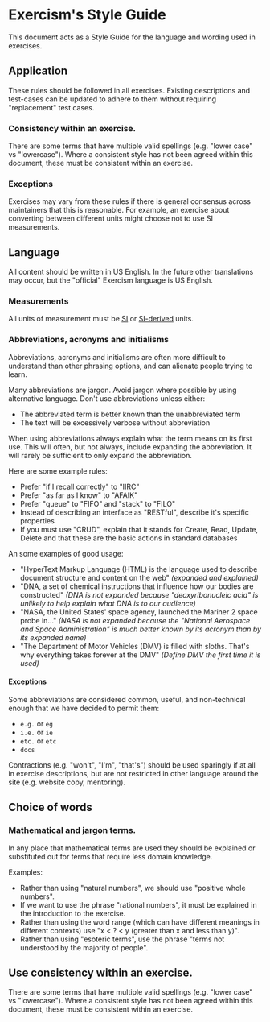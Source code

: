 # Exercism's Style Guide

This document acts as a Style Guide for the language and wording used in exercises.

## Application

These rules should be followed in all exercises. 
Existing descriptions and test-cases can be updated to adhere to them without requiring "replacement" test cases.

### Consistency within an exercise.

There are some terms that have multiple valid spellings (e.g. "lower case" vs "lowercase"). 
Where a consistent style has not been agreed within this document, these must be consistent within an exercise.

### Exceptions

Exercises may vary from these rules if there is general consensus across maintainers that this is reasonable. 
For example, an exercise about converting between different units might choose not to use SI measurements.

## Language

All content should be written in US English. In the future other translations may occur, but the "official" Exercism language is US English.

### Measurements
All units of measurement must be [SI](https://en.wikipedia.org/wiki/International_System_of_Units) or [SI-derived](https://en.wikipedia.org/wiki/SI_derived_unit) units.

### Abbreviations, acronyms and initialisms

Abbreviations, acronyms and initialisms are often more difficult to understand than other phrasing options, and can alienate people trying to learn.

Many abbreviations are jargon. Avoid jargon where possible by using alternative language. Don't use abbreviations unless either:
- The abbreviated term is better known than the unabbreviated term
- The text will be excessively verbose without abbreviation

When using abbreviations always explain what the term means on its first use. This will often, but not always, include expanding the abbreviation. It will rarely be sufficient to only expand the abbreviation.

Here are some example rules:
- Prefer "if I recall correctly" to "IIRC"
- Prefer "as far as I know" to "AFAIK"
- Prefer "queue" to "FIFO" and "stack" to "FILO"
- Instead of describing an interface as "RESTful", describe it's specific properties
- If you must use "CRUD", explain that it stands for Create, Read, Update, Delete and that these are the basic actions in standard databases

An some examples of good usage:
- "HyperText Markup Language (HTML) is the language used to describe document structure and content on the web" _(expanded and explained)_
- "DNA, a set of chemical instructions that influence how our bodies are constructed" _(DNA is not expanded because "deoxyribonucleic acid" is unlikely to help explain what DNA is to our audience)_
- "NASA, the United States' space agency, launched the Mariner 2 space probe in..." _(NASA is not expanded because the "National Aerospace and Space Administration" is much better known by its acronym than by its expanded name)_
- "The Department of Motor Vehicles (DMV) is filled with sloths. That's why everything takes forever at the DMV" _(Define DMV the first time it is used)_

#### Exceptions

Some abbreviations are considered common, useful, and non-technical enough that we have decided to permit them:
- `e.g.` or `eg`
- `i.e.` or `ie`
- `etc.` or `etc`
- `docs`

Contractions (e.g. "won't", "I'm", "that's") should be used sparingly if at all in exercise descriptions, but are not restricted in other language around the site (e.g. website copy, mentoring).

## Choice of words

### Mathematical and jargon terms.

In any place that mathematical terms are used they should be explained or substituted out for terms that require less domain knowledge.

Examples:
- Rather than using "natural numbers", we should use "positive whole numbers".
- If we want to use the phrase "rational numbers", it must be explained in the introduction to the exercise.
- Rather than using the word range (which can have different meanings in different contexts) use "x < ? < y (greater than x and less than y)".
- Rather than using "esoteric terms", use the phrase "terms not understood by the majority of people".

## Use consistency within an exercise.

There are some terms that have multiple valid spellings (e.g. "lower case" vs "lowercase"). 
Where a consistent style has not been agreed within this document, these must be consistent within an exercise.
